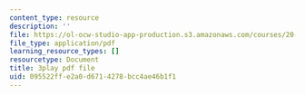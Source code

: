 ```yaml
---
content_type: resource
description: ''
file: https://ol-ocw-studio-app-production.s3.amazonaws.com/courses/20-219-becoming-the-next-bill-nye-writing-and-hosting-the-educational-show-january-iap-2015/095522ffe2a0d6714278bcc4ae46b1f1_zWx-ofgwwY8.pdf
file_type: application/pdf
learning_resource_types: []
resourcetype: Document
title: 3play pdf file
uid: 095522ff-e2a0-d671-4278-bcc4ae46b1f1
---
```

